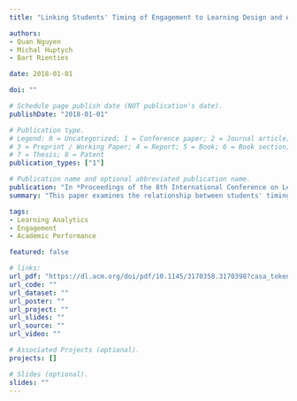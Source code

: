 ```yaml
---
title: "Linking Students' Timing of Engagement to Learning Design and Academic Performance"

authors:
- Quan Nguyen
- Michal Huptych
- Bart Rienties

date: 2018-01-01

doi: ""

# Schedule page publish date (NOT publication's date).
publishDate: "2018-01-01"

# Publication type.
# Legend: 0 = Uncategorized; 1 = Conference paper; 2 = Journal article;
# 3 = Preprint / Working Paper; 4 = Report; 5 = Book; 6 = Book section;
# 7 = Thesis; 8 = Patent
publication_types: ["1"]

# Publication name and optional abbreviated publication name.
publication: "In *Proceedings of the 8th International Conference on Learning Analytics and Knowledge*, pp. 141-150."
summary: "This paper examines the relationship between students' timing of engagement, learning design, and academic performance."

tags:
- Learning Analytics
- Engagement
- Academic Performance

featured: false

# links:
url_pdf: "https://dl.acm.org/doi/pdf/10.1145/3170358.3170398?casa_token=81VsjRhDBWIAAAAA:QwxoRFXOcaKppR5jUnH6kBMvCxEFCugqM76AdNOY1gsI7nXL9LI86asucbfacZCkkkMHe7K4frEgAQ"
url_code: ""
url_dataset: ""
url_poster: ""
url_project: ""
url_slides: ""
url_source: ""
url_video: ""

# Associated Projects (optional).
projects: []

# Slides (optional).
slides: ""
---
```

